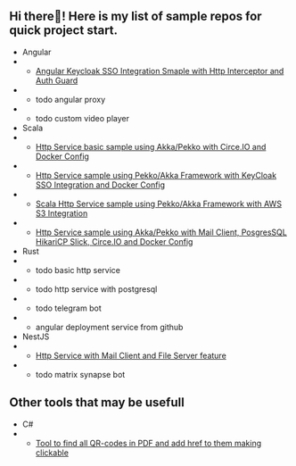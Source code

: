 ## Hi there👋! Here is my list of sample repos for quick project start.
- Angular
- - [Angular Keycloak SSO Integration Smaple with Http Interceptor and Auth Guard](https://github.com/redwick/angular-keycloak.git)
- - todo angular proxy
- - todo custom video player
- Scala
- - [Http Service basic sample using Akka/Pekko with Circe.IO and Docker Config](https://github.com/redwick/scala-http-service-basic)
- - [Http Service sample using Pekko/Akka Framework with KeyCloak SSO Integration and Docker Config](https://github.com/redwick/scala-http-service-keycloak)
- - [Scala Http Service sample using Pekko/Akka Framework with AWS S3 Integration](https://github.com/redwick/scala-http-service-aws-s3)
- - [Http Service sample using Akka/Pekko with Mail Client, PosgresSQL HikariCP Slick, Circe.IO and Docker Config](https://github.com/redwick/scala-http-service)
- Rust
- - todo basic http service
- - todo http service with postgresql
- - todo telegram bot
- - angular deployment service from github
- NestJS
- - [Http Service with Mail Client and File Server feature](https://github.com/redwick/nestjs-mail-service)
- - todo matrix synapse bot
## Other tools that may be usefull
- C#
- - [Tool to find all QR-codes in PDF and add href to them making clickable](https://github.com/redwick/qr-code-to-href)
